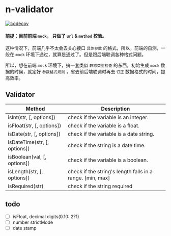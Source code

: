 # n-validator
[![codecov][codecov-image]][codecov-url]

[codecov-url]: https://codecov.io/gh/ReAlign/n-validator
[codecov-image]: https://codecov.io/gh/ReAlign/n-validator/branch/master/graph/badge.svg

#### 前提：目前前端 `mock`， 只做了 `url` & `method` 校验。

这种情况下，前端几乎不太会去关心接口 `具体参数` 的格式，所以，前端的自测，一般在 `mock` 环境下通过，就算是通过了。但是跟后端联调各种格式问题。

所以，想在前端 `mock` 环境下，搞一套类似 `静态类型检查` 的东西，初始生成 `mock` 数据的时候，就定好 `参数格式规则` ，省去前后端联调时再去 `订正` 数据格式的时间，提高效率。


## Validator

| Method | Description |
| --- | --- |
| isInt(str, [, options]) | check if the variable is an integer. |
| isFloat(str, [, options]) | check if the variable is a float. |
| isDate(str, [, options]) | check if the variable is a date string. |
| isDateTime(str, [, options]) | check if the string is a date time. |
| isBoolean(val, [, options]) | check if the variable is a boolean. |
| isLength(str, [, options]) | check if the string's length falls in a range. [min, max] |
| isRequired(str) | check if the string required |

## todo

* [ ] isFloat, decimal digits(0.10: 2?1)
* [ ] number strictMode
* [ ] date stamp
